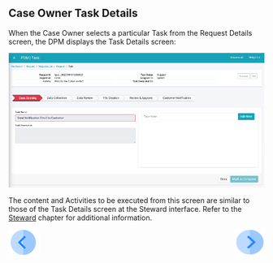 ## Case Owner Task Details

When the Case Owner selects a particular Task from the Request Details screen, the DPM displays the Task Details screen:

 ![image](/articles/DPM/images/Figure_49_Case_Owner_Task_Details.png)

The content and Activities to be executed from this screen are similar to those of the Task Details screen at the Steward interface. Refer to the [Steward](/articles/DPM/05_Steward_User_Interface/README.md) chapter for additional information.

[![Previous](/articles/DPM/images/Previous.png)](/articles/DPM/06_Case_Owner_User_Interface/04_Case_Owner_User_Interface_Details.md)[<img align="right" width="60" height="54" src="/articles/DPM/images/Next.png">](/articles/DPM/06_Case_Owner_User_Interface/README.md)

